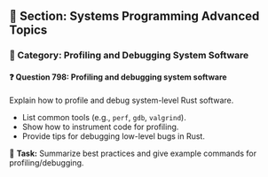 ## 📘 Section: Systems Programming Advanced Topics  
### 🔹 Category: Profiling and Debugging System Software  
#### ❓ Question 798: Profiling and debugging system software

Explain how to profile and debug system-level Rust software.

- List common tools (e.g., `perf`, `gdb`, `valgrind`).
- Show how to instrument code for profiling.
- Provide tips for debugging low-level bugs in Rust.

🔧 **Task:** Summarize best practices and give example commands for profiling/debugging.
